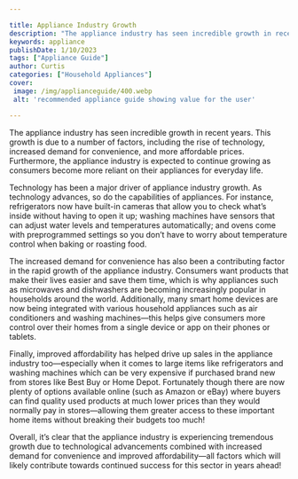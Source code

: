 ```yaml
---

title: Appliance Industry Growth
description: "The appliance industry has seen incredible growth in recent years. This growth is due to a number of factors, including the rise o...read now to learn more"
keywords: appliance
publishDate: 1/10/2023
tags: ["Appliance Guide"]
author: Curtis
categories: ["Household Appliances"]
cover: 
 image: /img/applianceguide/400.webp
 alt: 'recommended appliance guide showing value for the user'

---
```


The appliance industry has seen incredible growth in recent years. This growth is due to a number of factors, including the rise of technology, increased demand for convenience, and more affordable prices. Furthermore, the appliance industry is expected to continue growing as consumers become more reliant on their appliances for everyday life. 

Technology has been a major driver of appliance industry growth. As technology advances, so do the capabilities of appliances. For instance, refrigerators now have built-in cameras that allow you to check what’s inside without having to open it up; washing machines have sensors that can adjust water levels and temperatures automatically; and ovens come with preprogrammed settings so you don’t have to worry about temperature control when baking or roasting food. 

The increased demand for convenience has also been a contributing factor in the rapid growth of the appliance industry. Consumers want products that make their lives easier and save them time, which is why appliances such as microwaves and dishwashers are becoming increasingly popular in households around the world. Additionally, many smart home devices are now being integrated with various household appliances such as air conditioners and washing machines—this helps give consumers more control over their homes from a single device or app on their phones or tablets. 

Finally, improved affordability has helped drive up sales in the appliance industry too—especially when it comes to large items like refrigerators and washing machines which can be very expensive if purchased brand new from stores like Best Buy or Home Depot. Fortunately though there are now plenty of options available online (such as Amazon or eBay) where buyers can find quality used products at much lower prices than they would normally pay in stores—allowing them greater access to these important home items without breaking their budgets too much! 

Overall, it’s clear that the appliance industry is experiencing tremendous growth due to technological advancements combined with increased demand for convenience and improved affordability—all factors which will likely contribute towards continued success for this sector in years ahead!
